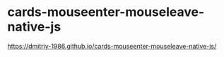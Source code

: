 # cards-mouseenter-mouseleave-native-js

https://dmitriy-1986.github.io/cards-mouseenter-mouseleave-native-js/
